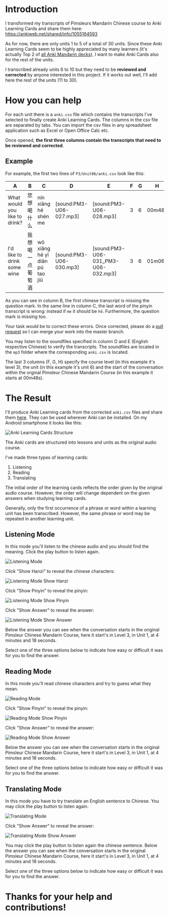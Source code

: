 
# Introduction

I transformed my transcripts of Pimsleurs Mandarin Chinese course to Anki Learning Cards and share them here:
https://ankiweb.net/shared/info/1055164593

As for now, there are only units 1 to 5 of a total of 30 units.
Since these Anki Learning Cards seem to be highly appreciated by many learners (it's actually Top 2 of [all Anki Mandarin decks](https://ankiweb.net/shared/decks/mandarin)), I want to make Anki Cards also for the rest of the units.

I transcribed already units 6 to 10 but they need to be **reviewed and corrected** by anyone interested in this project. If it works out well, I'll add here the rest of the units (11 to 30).

# How you can help

For each unit there is a `anki.csv` file which contains the transcripts I've selected to finally create Anki Learning Cards. The columns in the csv file are separated by tabs. You can import the csv files in any spreadsheet application such as Excel or Open Office Calc etc.

Once opened, **the first three columns contain the transcripts that need to be reviewed and corrected**.

## Example

For example, the first two lines of `P3/Unit06/anki.csv` look like this:

| A | B | C | D | E | F | G | H |
| --- | --- | --- | --- | --- | --- | --- | --- |
| What would you like to drink? | 您 想 喝 什么 | nín xiǎng hē shén me | [sound:PM3-U06-027.mp3] | [sound:PM3-U06-028.mp3] | 3 | 6 | 00m48s |
| I'd like to drink some wine | 我想 喝 一点 葡萄酒 | wǒ xiǎng hē yī diǎn pú tao jiǔ | [sound:PM3-U06-030.mp3] | [sound:PM3-U06-031_PM3-U06-032.mp3] | 3 | 6 | 01m06s |

As you can see in column B, the first chinese transcript is missing the question mark. 
In the same line in column C, the last word of the pinyin transcript is wrong: instead if `me` it should be `hē`. Furthermore, the question mark is missing too.

Your task would be to correct these errors. Once corrected, please do a [pull request](https://docs.github.com/en/desktop/contributing-and-collaborating-using-github-desktop/creating-an-issue-or-pull-request#creating-a-pull-request) so I can merge your work into the master branch.

You may listen to the soundfiles specified in column D and E (English respective Chinese) to verify the transcripts. The soundfiles are located in the `mp3` folder where the corresponding `anki.csv` is located.

The last 3 columns (F, G, H) specify the course level (in this example it's level 3), the unit (in this example it's unit 6) and the start of the conversation within the orginal Pimsleur Chinese Mandarin Course (in this example it starts at 00m48s).

# The Result

I'll produce Anki Learning cards from the corrected `anki.csv` files and share them [here](https://ankiweb.net/shared/info/1055164593). They can be used wherever Anki can be installed. On my Android smartphone it looks like this:

![Anki Learning Cards Structure](screenshots/structure.png "Anki Learning Cards Structure")

The Anki cards are structured into lessons and units as the original audio course.

I've made three types of learning cards:
1. Listening
2. Reading
3. Translating

The initial order of the learning cards reflects the order given by the original audio course. However, the order will change dependent on the given answers when studying learning cards.

Generally, only the first occurrence of a phrase or word within a learning unit has been transcribed. However, the same phrase or word may be repeated in another learning unit. 

## Listening Mode

In this mode you'll listen to the chinese audio and you should find the meaning. Click the play button to listen again.

![Listening Mode](screenshots/listening01.png "Listening Mode")

Click "Show Hanzi" to reveal the chinese characters:

![Listening Mode Show Hanzi](screenshots/listening02.png "Listening Mode Show Hanzi")

Click "Show Pinyin" to reveal the pinyin:

![Listening Mode Show Pinyin](screenshots/listening03.png "Listening Mode Show Pinyin")

Click "Show Answer" to reveal the answer:

![Listening Mode Show Answer](screenshots/listening04.png "Listening Mode Show Answer")

Below the answer you can see when the conversation starts in the original Pimsleur Chinese Mandarin Course, here it start's in Level 3, in Unit 1, at 4 minutes and 18 seconds.

Select one of the three options below to indicate how easy or difficult it was for you to find the answer.

## Reading Mode

In this mode you'll read chinese characters and try to guess what they mean. 

![Reading Mode](screenshots/reading01.png "Reading Mode")

Click "Show Pinyin" to reveal the pinyin:

![Reading Mode Show Pinyin](screenshots/reading02.png "Reading Mode Show Pinyin")

Click "Show Answer" to reveal the answer:

![Reading Mode Show Answer](screenshots/reading03.png "Reading Mode Show Answer")

Below the answer you can see when the conversation starts in the original Pimsleur Chinese Mandarin Course, here it start's in Level 3, in Unit 1, at 4 minutes and 18 seconds.

Select one of the three options below to indicate how easy or difficult it was for you to find the answer.

## Translating Mode

In this mode you have to try translate an English sentence to Chinese. You may click the play button to listen again.

![Translating Mode](screenshots/translating01.png "Translating Mode")

Click "Show Answer" to reveal the answer:

![Translating Mode Show Answer](screenshots/translating02.png "Translating Mode Show Answer")

You may click the play button to listen again the chinese sentence.
Below the answer you can see when the conversation starts in the original Pimsleur Chinese Mandarin Course, here it start's in Level 3, in Unit 1, at 4 minutes and 18 seconds.

Select one of the three options below to indicate how easy or difficult it was for you to find the answer.

# Thanks for your help and contributions!

